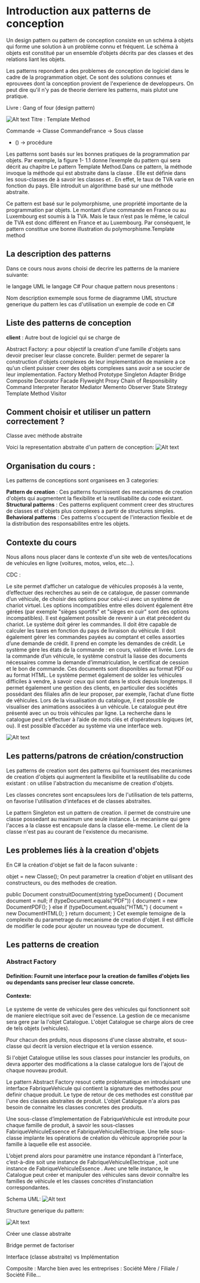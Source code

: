 # Introduction aux patterns de conception

Un design pattern ou pattern de conception consiste en un schéma à objets qui forme une solution à un problème connu et fréquent. Le schéma à objets est constitué par un ensemble d’objets décrits par des classes et des relations liant les objets.

Les patterns repondent a des problemes de conception de logiciel dans le cadre de la programmation objet. Ce sont des solutions connues et eprouvees dont la conception provient de l'experience de developpeurs. On peut dire qu'il n'y pas de theorie derriere les patterns, mais plutot une pratique.

Livre : Gang of four (design pattern)

![Alt text](image.png)
Titre : Template Method

Commande -> Classe
CommandeFrance -> Sous classe
+ () -> procédure


Les patterns sont basés sur les bonnes pratiques de la programmation par objets. Par exemple, la figure 1- 1.1 donne l’exemple du pattern qui sera décrit au chapitre Le pattern Template Method.Dans ce pattern, la méthode invoque la méthode qui est abstraite dans la classe . Elle est définie dans les sous-classes de à savoir les classes et . En effet, le taux de TVA varie en fonction du pays. Elle introduit un algorithme basé sur une méthode abstraite.

Ce pattern est basé sur le polymorphisme, une propriété importante de la programmation par objets. Le montant d’une commande en France ou au Luxembourg est soumis à la TVA. Mais le taux n’est pas le même, le calcul de TVA est donc différent en France et au Luxembourg. Par conséquent, le pattern constitue une bonne illustration du polymorphisme.Template method

## La description des patterns

Dans ce cours nous avons choisi de decrire les patterns de la maniere suivante:

le langage UML
le langage C#
Pour chaque pattern nous presentons :

Nom
description
exmemple sous forme de diagramme UML
structure generique du pattern
les cas d'utilisation
un exemple de code en C#



## Liste des patterns de conception

**client** : Autre bout de logiciel qui se charge de 


Abstract Factory: a pour objectif la creation d'une famille d'objets sans devoir preciser leur classe concrete.
Builder: permet de separer la construction d'objets complexes de leur implementation de maniere a ce qu'un client puisser creer des objets complexes sans avoir a se soucier de leur implementation.
Factory Method
Prototype
Singleton
Adapter
Bridge
Composite
Decorator
Facade
Flyweight
Proxy
Chain of Responsibility
Command
Interpreter
Iterator
Mediator
Memento
Observer
State
Strategy
Template Method
Visitor

## Comment choisir et utiliser un pattern correctement ?

Classe avec méthode abstraite 


Voici la representation abstraite d'un pattern de conception:
![Alt text](image-2.png)

## Organisation du cours :

Les patterns de conceptions sont organisees en 3 categories:

**Pattern de creation** : Ces patterns fournissent des mecanismes de creation d'objets qui augmentent la flexibilite et la reutilisabilite du code existant.
**Structural patterns** : Ces patterns expliquent comment creer des structures de classes et d'objets plus complexes a partir de structures simples.
**Behavioral patterns** : Ces patterns s'occupent de l'interaction flexible et de la distribution des responsabilites entre les objets.

## Contexte du cours 

Nous allons nous placer dans le contexte d'un site web de ventes/locations de vehicules en ligne (voitures, motos, velos, etc...).

CDC :

Le site permet d’afficher un catalogue de véhicules proposés à la vente, d’effectuer des recherches au sein de ce catalogue, de passer commande d’un véhicule, de choisir des options pour celui-ci avec un système de chariot virtuel. Les options incompatibles entre elles doivent également être gérées (par exemple "sièges sportifs" et "sièges en cuir" sont des options incompatibles). Il est également possible de revenir à un état précédent du chariot. Le système doit gérer les commandes. Il doit être capable de calculer les taxes en fonction du pays de livraison du véhicule. Il doit également gérer les commandes payées au comptant et celles assorties d’une demande de crédit. Il prend en compte les demandes de crédit. Le système gère les états de la commande : en cours, validée et livrée. Lors de la commande d’un véhicule, le système construit la liasse des documents nécessaires comme la demande d’immatriculation, le certificat de cession et le bon de commande. Ces documents sont disponibles au format PDF ou au format HTML. Le système permet également de solder les véhicules difficiles à vendre, à savoir ceux qui sont dans le stock depuis longtemps. Il permet également une gestion des clients, en particulier des sociétés possédant des filiales afin de leur proposer, par exemple, l’achat d’une flotte de véhicules. Lors de la visualisation du catalogue, il est possible de visualiser des animations associées à un véhicule. Le catalogue peut être présenté avec un ou trois véhicules par ligne. La recherche dans le catalogue peut s’effectuer à l’aide de mots clés et d’opérateurs logiques (et, ou). Il est possible d’accéder au système via une interface web.

![Alt text](image-4.png)


## Les patterns/patrons de création/construction

Les patterns de creation sont des patterns qui fournissent des mecanismes de creation d'objets qui augmentent la flexibilite et la reutilisabilite du code existant : on utilise l'abstraction du mecanisme de creation d'objets.

Les classes concretes sont encapsulees lors de l'utilisation de tels patterns, on favorise l'utilisation d'intefaces et de classes abstraites.

Le pattern Singleton est un pattern de creation. il permet de construire une classe possedant au maximum une seule instance. Le mecanisme qui gere l'acces a la classe est encapsule dans la classe elle-meme. Le client de la classe n'est pas au courant de l'existence du mecanisme.

## Les problemes liés à la creation d'objets

En C# la création d'objet se fait de la facon suivante :

objet = new Classe();
On peut parametrer la creation d'objet en utilisant des constructeurs, ou des methodes de creation.

public Document construitDocument(string typeDocument)
{
    Document document = null;
    if (typeDocument.equals("PDF"))
    {
        document = new DocumentPDF();
    }
    else if (typeDocument.equals("HTML")
    {
        document = new DocumentHTML();
    }
    return document;
}
Cet exemple temoigne de la complexite du parametrage du mecanisme de creation d'objet. Il est difficile de modifier le code pour ajouter un nouveau type de document.

## Les patterns de creation

### Abstract Factory

#### Definition: Fournit une interface pour la creation de familles d'objets lies ou dependants sans preciser leur classe concrete.

#### Contexte:

Le systeme de vente de vehicules gere des vehicules qui fonctionnent soit de maniere electrique soit avec de l'essence. La gestion de ce mecanisme sera gere par la l'objet Catalogue. L'objet Catalogue se charge alors de cree de tels objets (vehicules).

Pour chacun des prduits, nous disposons d'une classe abstraite, et sous-classe qui decrit la version electrique et la version essence.

Si l'objet Catalogue utilise les sous classes pour instancier les produits, on devra apporter des modifications a la classe catalogue lors de l'ajout de chaque nouveau produit.

Le pattern Abstract Factory resout cette problematique en introduisant une interface FabriqueVehicule qui contient la signature des methodes pour definir chaque produit. Le type de retour de ces methodes est constitué par l'une des classes abstraites de produit. L'objet Catalogue n'a alors pas besoin de connaitre les classes concretes des produits.

Une sous-classe d’implementation de FabriqueVehicule est introduite pour chaque famille de produit, à savoir les sous-classes FabriqueVehiculeEssence et FabriqueVehiculeElectrique. Une telle sous-classe implante les opérations de création du véhicule appropriée pour la famille à laquelle elle est associée.

L’objet prend alors pour paramètre une instance répondant à l’interface, c’est-à-dire soit une instance de FabriqueVehiculeElectrique , soit une instance de FabriqueVehiculeEssence . Avec une telle instance, le Catalogue peut créer et manipuler des véhicules sans devoir connaître les familles de véhicule et les classes concrètes d’instanciation correspondantes.

Schema UML:
![Alt text](image-5.png)

Structure generique du pattern:

![Alt text](image-6.png)


Créer une classe abstraite 


Bridge permet de factoriser 

Interface (classe abstraite) vs Implémentation


Composite :
Marche bien avec les entreprises :
Société Mère / Filiale / Société Fille...